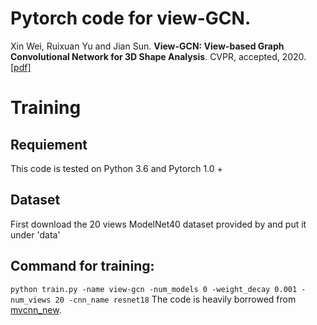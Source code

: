 # Pytorch code for view-GCN.

Xin Wei, Ruixuan Yu and Jian Sun. **View-GCN: View-based Graph Convolutional Network for 3D Shape Analysis**. CVPR, accepted, 2020. [[pdf]](http://gr.xjtu.edu.cn/c/document_library/get_file?folderId=1401787&name=DLFE-129432.pdf)
# Training
## Requiement
This code is tested on Python 3.6 and Pytorch 1.0 + 
## Dataset
First download the 20 views ModelNet40 dataset provided by   and put it under 'data'
## Command for training:
`python train.py -name view-gcn -num_models 0 -weight_decay 0.001 -num_views 20 -cnn_name resnet18`
The code is heavily borrowed from [mvcnn_new](https://github.com/jongchyisu/mvcnn_pytorch).
